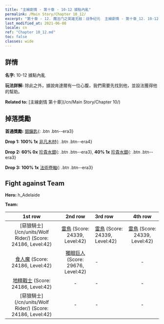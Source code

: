 ```yaml
---
title: "主線劇情 - 第十章 - 10-12 據點內亂"
permalink: /Main Story/Chapter 10_12/
excerpt: "第十章 - 12. 魔法门之英雄无敌：战争纪元  主線劇情 - 第十章_12. 10-12 據點內亂"
last_modified_at: 2021-06-08
locale: cn
ref: "Chapter 10_12.md"
toc: false
classes: wide
---
```


## 詳情

 **名字:** 10-12 據點內亂

 **玩法詳解:** 除此之外，據說肯達爾有一位心腹，我們需要先找到他，並設法獲得他的幫助。

 **Related to:** [主線劇情 第十章](/cn/Main Story/Chapter 10/)

## 掉落獎勵

 **首通獎勵:** [銀鑰匙](/cn/Items/con_693/){: .btn .btn--era3}

 **Drop 1:** **100% 1x** [非凡木材](/cn/Items/mat_34/){: .btn .btn--era4}

 **Drop 2:** **60% 0x** [珍貴水銀](/cn/Items/mat_28/){: .btn .btn--era3}, **40% 1x** [珍貴水銀](/cn/Items/mat_28/){: .btn .btn--era3}

 **Drop 3:** **100% 1x** [法術卷軸](/cn/Items/con_694/){: .btn .btn--era3}


## Fight against Team
 **Hero:** h_Adelaide

 **Team:**


  | 1st row | 2nd row | 3rd row | 4th row |
  |:----:|:----:|:----|:----:|
  | [惡狼騎士](/cn/units/Wolf Rider/) (Score: 24186, Level:42)  | [雷鳥](/cn/units/Roc/) (Score: 24339, Level:42)  | [雷鳥](/cn/units/Roc/) (Score: 24339, Level:42)  | [雷鳥](/cn/units/Roc/) (Score: 24339, Level:42)  |
  | [食人魔](/cn/units/Ogre/) (Score: 24186, Level:42)  | [獨眼巨人](/cn/units/Cyclops/) (Score: 29676, Level:42)  | - | - |
  | [地精戰士](/cn/units/Goblin/) (Score: 24186, Level:42)  | - | - | - |
  | [惡狼騎士](/cn/units/Wolf Rider/) (Score: 24186, Level:42)  | - | - | - |


